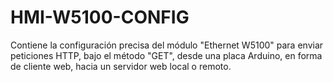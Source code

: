 # HMI-W5100-CONFIG
Contiene la configuración precisa del módulo "Ethernet W5100" para enviar peticiones HTTP, bajo el método "GET", desde una placa Arduino, en forma de cliente web, hacia un servidor web local o remoto.
